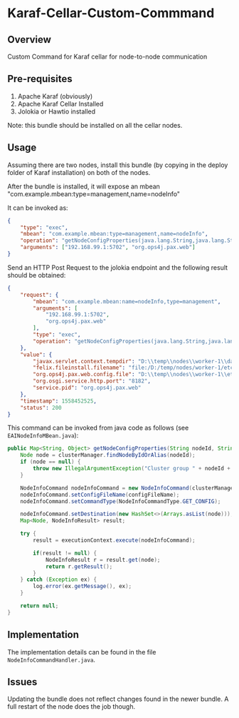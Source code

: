 # Karaf-Cellar-Custom-Commmand

## Overview

Custom Command for Karaf cellar for node-to-node communication

## Pre-requisites

1. Apache Karaf (obviously)
2. Apache Karaf Cellar Installed
3. Jolokia or Hawtio installed

Note: this bundle should be installed on all the cellar nodes.

## Usage

Assuming there are two nodes, install this bundle (by copying in the deploy folder of Karaf installation) on both of the nodes. 

After the bundle is installed, it will expose an mbean "com.example.mbean:type=management,name=nodeInfo"

It can be invoked as:

```json
{
    "type": "exec",
    "mbean": "com.example.mbean:type=management,name=nodeInfo",
    "operation": "getNodeConfigProperties(java.lang.String,java.lang.String)",
    "arguments": ["192.168.99.1:5702", "org.ops4j.pax.web"]
}
```

Send an HTTP Post Request to the jolokia endpoint and the following result should be obtained:

```json
{
    "request": {
        "mbean": "com.example.mbean:name=nodeInfo,type=management",
        "arguments": [
            "192.168.99.1:5702",
            "org.ops4j.pax.web"
        ],
        "type": "exec",
        "operation": "getNodeConfigProperties(java.lang.String,java.lang.String)"
    },
    "value": {
        "javax.servlet.context.tempdir": "D:\\temp\\nodes\\worker-1\\data/pax-web-jsp",
        "felix.fileinstall.filename": "file:/D:/temp/nodes/worker-1/etc/org.ops4j.pax.web.cfg",
        "org.ops4j.pax.web.config.file": "D:\\temp\\nodes\\worker-1\\etc/jetty.xml",
        "org.osgi.service.http.port": "8182",
        "service.pid": "org.ops4j.pax.web"
    },
    "timestamp": 1558452525,
    "status": 200
}
```

This command can be invoked from java code as follows (see `EAINodeInfoMBean.java`):

```java
public Map<String, Object> getNodeConfigProperties(String nodeId, String configFileName) {
    Node node = clusterManager.findNodeByIdOrAlias(nodeId);
    if (node == null) {
        throw new IllegalArgumentException("Cluster group " + nodeId + " doesn't exist");
    }

    NodeInfoCommand nodeInfoCommand = new NodeInfoCommand(clusterManager.generateId());
    nodeInfoCommand.setConfigFileName(configFileName);
    nodeInfoCommand.setCommandType(NodeInfoCommandType.GET_CONFIG);

    nodeInfoCommand.setDestination(new HashSet<>(Arrays.asList(node)));
    Map<Node, NodeInfoResult> result;

    try {
        result = executionContext.execute(nodeInfoCommand);

        if(result != null) {
            NodeInfoResult r = result.get(node);
            return r.getResult();
        }
    } catch (Exception ex) {
        log.error(ex.getMessage(), ex);
    }

    return null;
}
```

## Implementation

The implementation details can be found in the file `NodeInfoCommandHandler.java`.

## Issues

Updating the bundle does not reflect changes found in the newer bundle. A full restart of the node does the job though.